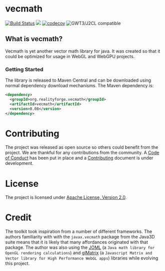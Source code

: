 # vecmath

[![Build Status](https://secure.travis-ci.org/realityforge/vecmath.svg?branch=master)](http://travis-ci.org/realityforge/vecmath)
[<img src="https://img.shields.io/maven-central/v/org.realityforge.vecmath/vecmath.svg?label=latest%20release"/>](https://search.maven.org/search?q=g:org.realityforge.vecmath%20a:vecmath)
[![codecov](https://codecov.io/gh/realityforge/vecmath/branch/master/graph/badge.svg)](https://codecov.io/gh/realityforge/vecmath)
![GWT3/J2CL compatible](https://img.shields.io/badge/GWT3/J2CL-compatible-brightgreen.svg)

## What is vecmath?

Vecmath is yet another vector math library for java. It was created so that it could be optimized for usage
in WebGL and WebGPU projects.

### Getting Started

The library is released to Maven Central and can be downloaded using normal dependency download mechanisms.
The Maven dependency is:

```xml
<dependency>
  <groupId>org.realityforge.vecmath</groupId>
  <artifactId>vecmath</artifactId>
  <version>0.08</version>
</dependency>
```

# Contributing

The project was released as open source so others could benefit from the project. We are thankful for any
contributions from the community. A [Code of Conduct](CODE_OF_CONDUCT.md) has been put in place and
a [Contributing](CONTRIBUTING.md) document is under development.

# License

The project is licensed under [Apache License, Version 2.0](LICENSE).

# Credit

The toolkit took inspiration from a number of different frameworks. The authors familiarity with with the
`javax.vecmath` package from the Java3D suite means that it is likely that many affordances originated with
that package. The author was also using the [JOML](https://github.com/JOML-CI/JOML) (a `Java math library
for OpenGL rendering calculations`) and [glMatrix](https://github.com/toji/gl-matrix) (a `Javascript Matrix and
Vector library for High Performance WebGL apps`) libraries while evolving this project.

